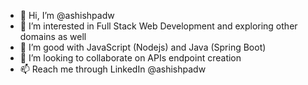 - 👋 Hi, I’m @ashishpadw
- 👀 I’m interested in Full Stack Web Development and exploring other domains as well
- 🌱 I’m good with JavaScript (Nodejs) and Java (Spring Boot)
- 💞️ I’m looking to collaborate on APIs endpoint creation
- 📫 Reach me through LinkedIn @ashishpadw

<!---
ashishpadw/ashishpadw is a ✨ special ✨ repository because its `README.md` (this file) appears on your GitHub profile.
You can click the Preview link to take a look at your changes.
--->
